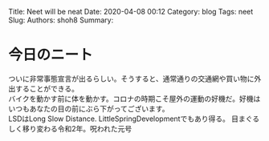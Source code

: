 Title: Neet will be neat
Date: 2020-04-08 00:12
Category: blog
Tags: neet
Slug: 
Authors: shoh8
Summary: 

# 今日のニート

ついに非常事態宣言が出るらしい。そうすると、通常通りの交通網や買い物に外出することができる。  
バイクを動かす前に体を動かす。コロナの時期こそ屋外の運動の好機だ。好機はいつもあなたの目の前にぶら下がってございます。  
LSDはLong Slow Distance. LittleSpringDevelopmentでもあり得る。 目まぐるしく移り変わる令和2年。呪われた元号 
